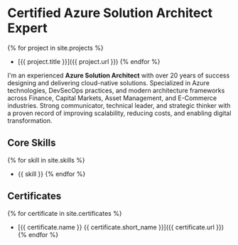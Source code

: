 # Certified Azure Solution Architect Expert

{% for project in site.projects %}
*    [{{ project.title }}]({{ project.url }})
{% endfor %}

I'm an experienced **Azure Solution Architect** with over 20 years of success designing and delivering cloud-native solutions. Specialized in Azure technologies, DevSecOps practices, and modern architecture frameworks across Finance, Capital Markets, Asset Management, and E-Commerce industries. Strong communicator, technical leader, and strategic thinker with a proven record of improving scalability, reducing costs, and enabling digital transformation.

## Core Skills

{% for skill in site.skills %}
* {{ skill }}
{% endfor %}

## Certificates

{% for certificate in site.certificates %}
* [{{ certificate.name }} {{ certificate.short_name }}]({{ certificate.url }})
{% endfor %}
